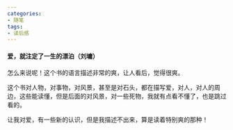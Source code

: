 ```yaml
---
categories: 
- 随笔
tags:
- 读后感
---
```


#### 爱，就注定了一生的漂泊（刘墉）

怎么来说呢！这个书的语言描述非常的爽，让人看后，觉得很爽。

这个书对人物，对事物，对风景，甚至是对石头，都在描写爱，对人，对人的周边，这些能读懂，但是后面的对风景，对一些死物，我就有点看不懂了，也是跳过看的。

让我对爱，有一些新的认识，但是我描述不出来，算是读着特别爽的那种！

